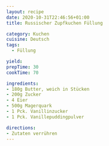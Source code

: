 ```yaml
---
layout: recipe
date: 2020-10-31T22:46:56+01:00
title: Russischer Zupfkuchen Füllung

category: Kuchen
cuisine: Deutsch
tags:
  - Füllung

yield:
prepTime: 30
cookTime: 70

ingredients:
- 180g Butter, weich in Stücken
- 200g Zucker
- 4 Eier
- 500g Magerquark
- 1 Pck. Vanillinzucker
- 1 Pck. Vanillepuddingpulver

directions:
- Zutaten verrühren
---
```


